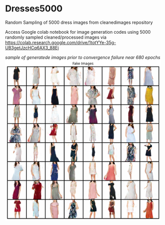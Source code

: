 # Dresses5000
 Random Sampling of 5000 dress images from cleanedimages repository
 
Access Google colab notebook for image generation codes using 5000 randomly sampled cleaned/processed images via https://colab.research.google.com/drive/1totYYe-35g-UB3getJzcHCq6AX3_88Ej

*sample of generatede images prior to convergence failure near 680 epochs*
![Generated images from 5000 randomly sampled cleaned/processed images](https://github.com/mingxiuuuuu/Dresses5000/blob/master/generated%20image%20from%205000%20cleaned%20images.png)

